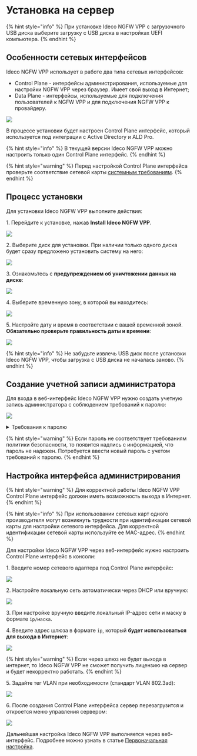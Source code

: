 # Установка на сервер

{% hint style="info" %}
При установке Ideco NGFW VPP с загрузочного USB диска выберите загрузку с USB диска в настройках UEFI компьютера.
{% endhint %}

## Особенности сетевых интерфейсов

Ideco NGFW VPP использует в работе два типа сетевых интерфейсов:
* Control Plane - интерфейсы администрирования, используемые для настройки NGFW VPP через браузер. Имеет свой выход в Интернет;
* Data Plane - интерфейсы, используемые для подключения пользователей к NGFW VPP и для подключения NGFW VPP к провайдеру.

![](../.gitbook/assets/setup.png)

В процессе установки будет настроен Control Plane интерфейс, который используется под интеграции с Active Directory и ALD Pro.

{% hint style="info" %}
В текущей версии Ideco NGFW VPP можно настроить только один Control Plane интерфейс.
{% endhint %}

{% hint style="warning" %}
Перед настройкой Control Plane интерфейса проверьте соответствие сетевой карты [системным требованиям](/general/data-update-source-utm-vpp.md).
{% endhint %}

## Процесс установки

Для установки Ideco NGFW VPP выполните действия:

1\. Перейдите к установке, нажав **Install Ideco NGFW VPP**.

![](/.gitbook/assets/setup11.png)

2\. Выберите диск для установки. При наличии только одного диска будет сразу предложено установить систему на него:

![](/.gitbook/assets/setup1.png)

3\. Ознакомьтесь с **предупреждением об уничтожении данных на диске**:

![](/.gitbook/assets/setup2.png)

4\. Выберите временную зону, в которой вы находитесь:

![](/.gitbook/assets/setup3.png)

5\. Настройте дату и время в соответствии с вашей временной зоной. **Обязательно проверьте правильность даты и времени**:

![](/.gitbook/assets/setup4.png)

{% hint style="info" %}
Не забудьте извлечь USB диск после установки Ideco NGFW VPP, чтобы загрузка с USB диска не началась заново.
{% endhint %}

## Создание учетной записи администратора

Для входа в веб-интерфейс Ideco NGFW VPP нужно создать учетную запись администратора с соблюдением требований к паролю:

![](/.gitbook/assets/setup5.png)

<details>

<summary>Требования к паролю</summary>

* **Минимальная длина пароля** - 12 символов;
* **Cодержит только строчные и заглавные латинские буквы**;
* **Содержит цифры**;
* **Содержит специальные символы** (! # $ % & ' * + и другие).
  
</details>

{% hint style="warning" %}
Если пароль не соответствует требованиям политики безопасности, то появится надпись с информацией, что пароль не надежен. Потребуется ввести новый пароль с учетом требований к паролю.
{% endhint %}

## Настройка интерфейса администрирования 

{% hint style="warning" %}
Для корректной работы Ideco NGFW VPP Сontrol Plane интерфейс должен иметь возможность выхода в Интернет.
{% endhint %}

{% hint style="info" %}
При использовании сетевых карт одного производителя могут возникнуть трудности при идентификации сетевой карты для настройки сетевого интерфейса.
Для корректной идентификации сетевой карты используйте ее MAC-адрес.
{% endhint %}

Для настройки Ideco NGFW VPP через веб-интерфейс нужно настроить Control Plane интерфейс в консоли: 

1\. Введите номер сетевого адаптера под Control Plane интерфейс:

![](/.gitbook/assets/setup6.png)

2\. Настройте локальную сеть автоматически через DHCP или вручную:

![](/.gitbook/assets/setup7.png)

3\. При настройке вручную введите локальный IP-адрес сети и маску в формате `ip/маска`.

4\. Введите адрес шлюза в формате `ip`, который **будет использоваться для выхода в Интернет**:

![](/.gitbook/assets/setup8.png)

{% hint style="warning" %}
Если через шлюз не будет выхода в интернет, то Ideco NGFW VPP не сможет получить лицензию на сервер и будет некорректно работать.
{% endhint %}

5\. Задайте тег VLAN при необходимости (стандарт VLAN 802.3ad):

![](/.gitbook/assets/setup9.png)

6\. После создания Control Plane интерфейса cервер перезагрузится и откроется меню управления сервером:

![](/.gitbook/assets/setup10.png)

Дальнейшая настройка Ideco NGFW VPP выполняется через веб-интерфейс. Подробнее можно узнать в статье [Первоначальная настройка](/initial-setup/initial-setup-web.md).